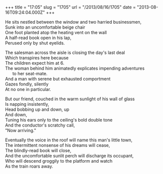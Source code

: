 +++
title = "17:05"
slug = "1705"
url = "/2013/08/16/1705"
date = "2013-08-16T09:24:04.000Z"
+++

He sits nestled between the window and two harried businessmen,  
Sunk into an uncomfortable beige chair  
One foot planted atop the heating vent on the wall  
A half-read book open in his lap,  
Perused only by shut eyelids.  

The salesman across the aisle is closing the day's last deal  
Which transpires here because  
The children expect him at 6.  
The woman behind him animatedly explicates impending adventures  
&nbsp;&nbsp;&nbsp;&nbsp;&nbsp;&nbsp;to her seat-mate.  
And a man with serene but exhausted comportment  
Gazes fondly, silently  
At no one in particular.  
  
But our friend, couched in the warm sunlight of his wall of glass  
Is napping insistently,  
Head bobbing up and down, up  
And down,  
Tuning his ears only to the ceiling's bold double tone  
And the conductor's scratchy call,  
"Now arriving."  
  
Eventually the voice in the roof will name this man's little town,  
The intermittent nonsense of his dreams will cease,  
The blindly-read book will close,  
And the uncomfortable sunlit perch will discharge its occupant,  
Who will descend groggily to the platform and watch  
As the train roars away.  


